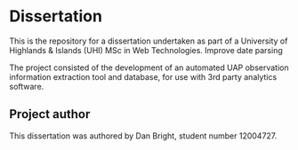# Dissertation
This is the repository for a dissertation undertaken as part of a University of Highlands & Islands (UHI) MSc in Web Technologies. 
Improve date parsing 

The project consisted of the development of an automated UAP observation information extraction tool and database, for use with 3rd party analytics software.

## Project author
This dissertation was authored by Dan Bright, student number 12004727.